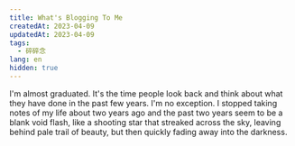 ```yaml
---
title: What's Blogging To Me
createdAt: 2023-04-09
updatedAt: 2023-04-09
tags:
  - 碎碎念
lang: en
hidden: true
---
```


I'm almost graduated. It's the time people look back and think about what they have done in the past few years. I'm no exception. I stopped taking notes of my life about two years ago and the past two years seem to be a blank void flash, like a shooting star that streaked across the sky, leaving behind pale trail of beauty, but then quickly fading away into the darkness. 

